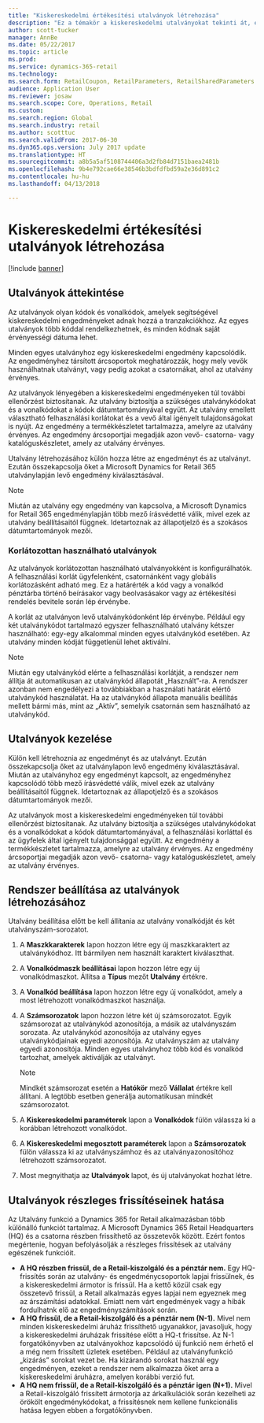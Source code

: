 ```yaml
---
title: "Kiskereskedelmi értékesítési utalványok létrehozása"
description: "Ez a témakör a kiskereskedelmi utalványokat tekinti át, és bemutatja, hogyan állíthatja be őket."
author: scott-tucker
manager: AnnBe
ms.date: 05/22/2017
ms.topic: article
ms.prod: 
ms.service: dynamics-365-retail
ms.technology: 
ms.search.form: RetailCoupon, RetailParameters, RetailSharedParameters
audience: Application User
ms.reviewer: josaw
ms.search.scope: Core, Operations, Retail
ms.custom: 
ms.search.region: Global
ms.search.industry: retail
ms.author: scotttuc
ms.search.validFrom: 2017-06-30
ms.dyn365.ops.version: July 2017 update
ms.translationtype: HT
ms.sourcegitcommit: a8b5a5af5108744406a3d2fb84d7151baea2481b
ms.openlocfilehash: 9b4e792cae66e38546b3bdfdfbd59a2e36d891c2
ms.contentlocale: hu-hu
ms.lasthandoff: 04/13/2018

---
```


# <a name="create-coupons-for-retail-sales"></a>Kiskereskedelmi értékesítési utalványok létrehozása

[!include [banner](includes/banner.md)]

## <a name="overview-of-coupons"></a>Utalványok áttekintése

Az utalványok olyan kódok és vonalkódok, amelyek segítségével kiskereskedelmi engedményeket adnak hozzá a tranzakciókhoz. Az egyes utalványok több kóddal rendelkezhetnek, és minden kódnak saját érvényességi dátuma lehet. 

Minden egyes utalványhoz egy kiskereskedelmi engedmény kapcsolódik. Az engedményhez társított árcsoportok meghatározzák, hogy mely vevők használhatnak utalványt, vagy pedig azokat a csatornákat, ahol az utalvány érvényes. 

Az utalványok lényegében a kiskereskedelmi engedményeken túl további ellenőrzést biztosítanak. Az utalvány biztosítja a szükséges utalványkódokat és a vonalkódokat a kódok dátumtartományával együtt. Az utalvány emellett választható felhasználási korlátokat és a vevő által igényelt tulajdonságokat is nyújt. Az engedmény a termékkészletet tartalmazza, amelyre az utalvány érvényes. Az engedmény árcsoportjai megadják azon vevő- csatorna- vagy katalóguskészletet, amely az utalvány érvényes.

Utalvány létrehozásához külön hozza létre az engedményt és az utalványt. Ezután összekapcsolja őket a Microsoft Dynamics for Retail 365 utalványlapján levő engedmény kiválasztásával. 

> [!NOTE]
> Miután az utalvány egy engedmény van kapcsolva, a Microsoft Dynamics for Retail 365 engedménylapján több mező írásvédetté válik, mivel ezek az utalvány beállításaitól függnek. Idetartoznak az állapotjelző és a szokásos dátumtartományok mezői.

### <a name="limited-use-coupons"></a>Korlátozottan használható utalványok

Az utalványok korlátozottan használható utalványokként is konfigurálhatók. A felhasználási korlát ügyfelenként, csatornánként vagy globális korlátozásként adható meg. Ez a határérték a kód vagy a vonalkód pénztárba történő beírásakor vagy beolvasásakor vagy az értékesítési rendelés bevitele során lép érvénybe.

A korlát az utalványon levő utalványkódonként lép érvénybe. Például egy két utalványkódot tartalmazó egyszer felhasználható utalvány kétszer használható: egy-egy alkalommal minden egyes utalványkód esetében. Az utalvány minden kódját függetlenül lehet aktiválni.

> [!NOTE]
> Miután egy utalványkód elérte a felhasználási korlátját, a rendszer *nem* állítja át automatikusan az utalványkód állapotát „Használt”-ra. A rendszer azonban nem engedélyezi a továbbiakban a használati határát elértő utalványkód használatát. Ha az utalványkód állapota manuális beállítás mellett bármi más, mint az „Aktív”, semelyik csatornán sem használható az utalványkód.

## <a name="managing-coupons"></a>Utalványok kezelése

Külön kell létrehoznia az engedményt és az utalványt. Ezután összekapcsolja őket az utalványlapon levő engedmény kiválasztásával. Miután az utalványhoz egy engedményt kapcsolt, az engedményhez kapcsolódó több mező írásvédetté válik, mivel ezek az utalvány beállításaitól függnek. Idetartoznak az állapotjelző és a szokásos dátumtartományok mezői.  

Az utalványok most a kiskereskedelmi engedményeken túl további ellenőrzést biztosítanak. Az utalvány biztosítja a szükséges utalványkódokat és a vonalkódokat a kódok dátumtartományával, a felhasználási korláttal és az ügyfelek által igényelt tulajdonsággal együtt. Az engedmény a termékkészletet tartalmazza, amelyre az utalvány érvényes. Az engedmény árcsoportjai megadják azon vevő- csatorna- vagy katalóguskészletet, amely az utalvány érvényes.

## <a name="system-setup-for-coupons"></a>Rendszer beállítása az utalványok létrehozásához 

Utalvány beállítása előtt be kell állítania az utalvány vonalkódját és két utalványszám-sorozatot. 

1.  A **Maszkkarakterek** lapon hozzon létre egy új maszkkaraktert az utalványkódhoz. Itt bármilyen nem használt karaktert kiválaszthat.
2.  A **Vonalkódmaszk beállításai** lapon hozzon létre egy új vonalkódmaszkot. Állítsa a **Típus** mezőt **Utalvány** értékre.
3.  A **Vonalkód beállítása** lapon hozzon létre egy új vonalkódot, amely a most létrehozott vonalkódmaszkot használja.
4.  A **Számsorozatok** lapon hozzon létre két új számsorozatot. Egyik számsorozat az utalványkód azonosítója, a másik az utalványszám sorozata. Az utalványkód azonosítója az utalvány egyes utalványkódjainak egyedi azonosítója. Az utalványszám az utalvány egyedi azonosítója. Minden egyes utalványhoz több kód és vonalkód tartozhat, amelyek aktiválják az utalványt.

    > [!NOTE]
    > Mindkét számsorozat esetén a **Hatókör** mező **Vállalat** értékre kell állítani. A legtöbb esetben generálja automatikusan mindkét számsorozatot.

5.  A **Kiskereskedelmi paraméterek** lapon a **Vonalkódok** fülön válassza ki a korábban létrehozott vonalkódot.
6.  A **Kiskereskedelmi megosztott paraméterek** lapon a **Számsorozatok** fülön válassza ki az utalványszámhoz és az utalványazonosítóhoz létrehozott számsorozatot.
7.  Most megnyithatja az **Utalványok** lapot, és új utalványokat hozhat létre.

## <a name="the-effect-of-partial-updates-on-coupons"></a>Utalványok részleges frissítéseinek hatása

Az Utalvány funkció a Dynamics 365 for Retail alkalmazásban több különálló funkciót tartalmaz. A Microsoft Dynamics 365 Retail Headquarters (HQ) és a csatorna részben frissíthető az összetevők között. Ezért fontos megértenie, hogyan befolyásolják a részleges frissítések az utalvány egészének funkcióit.

- **A HQ részben frissül, de a Retail-kiszolgáló és a pénztár nem.** Egy HQ-frissítés során az utalvány- és engedménycsoportok lapjai frissülnek, és a kiskereskedelmi ármotor is frissül. Ha a kettő közül csak egy összetevő frissül, a Retail alkalmazás egyes lapjai nem egyeznek meg az árszámítási adatokkal. Emiatt nem várt engedmények vagy a hibák fordulhatnk elő az engedményszámítások során.
- **A HQ frissül, de a Retail-kiszolgáló és a pénztár nem (N-1).** Mivel nem minden kiskereskedelmi áruház frissíthető ugyanakkor, javasoljuk, hogy a kiskereskedelmi áruházak frissítése előtt a HQ-t frissítse. Az N-1 forgatókönyvben az utalványokhoz kapcsolódó új funkció nem érhető el a még nem frissített üzletek esetében. Például az utalványfunkció „kizárás” sorokat vezet be. Ha kizárandó sorokat használ egy engedményen, ezeket a rendszer nem alkalmazza őket arra a kiskereskedelmi áruházra, amelyen korábbi verzió fut.
- **A HQ nem frissül, de a Retail-kiszolgáló és a pénztár igen (N+1).** Mivel a Retail-kiszolgáló frissített ármotorja az árkalkulációk során kezelheti az örökölt engedménykódokat, a frissítésnek nem kellene funkcionális hatása legyen ebben a forgatókönyvben.

